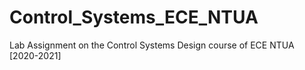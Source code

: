 # Control_Systems_ECE_NTUA
Lab Assignment on the Control Systems Design course of ECE NTUA [2020-2021]
